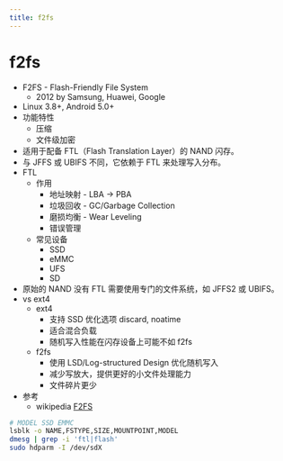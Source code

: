 ```yaml
---
title: f2fs
---
```


# f2fs

- F2FS - Flash-Friendly File System
  - 2012 by Samsung, Huawei, Google
- Linux 3.8+, Android 5.0+
- 功能特性
  - 压缩
  - 文件级加密
- 适用于配备 FTL（Flash Translation Layer）的 NAND 闪存。
- 与 JFFS 或 UBIFS 不同，它依赖于 FTL 来处理写入分布。
- FTL
  - 作用
    - 地址映射 - LBA -> PBA
    - 垃圾回收 - GC/Garbage Collection
    - 磨损均衡 - Wear Leveling
    - 错误管理
  - 常见设备
    - SSD
    - eMMC
    - UFS
    - SD
- 原始的 NAND 没有 FTL 需要使用专门的文件系统，如 JFFS2 或 UBIFS。
- vs ext4
  - ext4
    - 支持 SSD 优化选项 discard, noatime
    - 适合混合负载
    - 随机写入性能在闪存设备上可能不如 f2fs
  - f2fs
    - 使用 LSD/Log-structured Design 优化随机写入
    - 减少写放大，提供更好的小文件处理能力
    - 文件碎片更少
- 参考
  - wikipedia [F2FS](https://en.wikipedia.org/wiki/F2FS)

```bash
# MODEL SSD EMMC
lsblk -o NAME,FSTYPE,SIZE,MOUNTPOINT,MODEL
dmesg | grep -i 'ftl|flash'
sudo hdparm -I /dev/sdX
```

